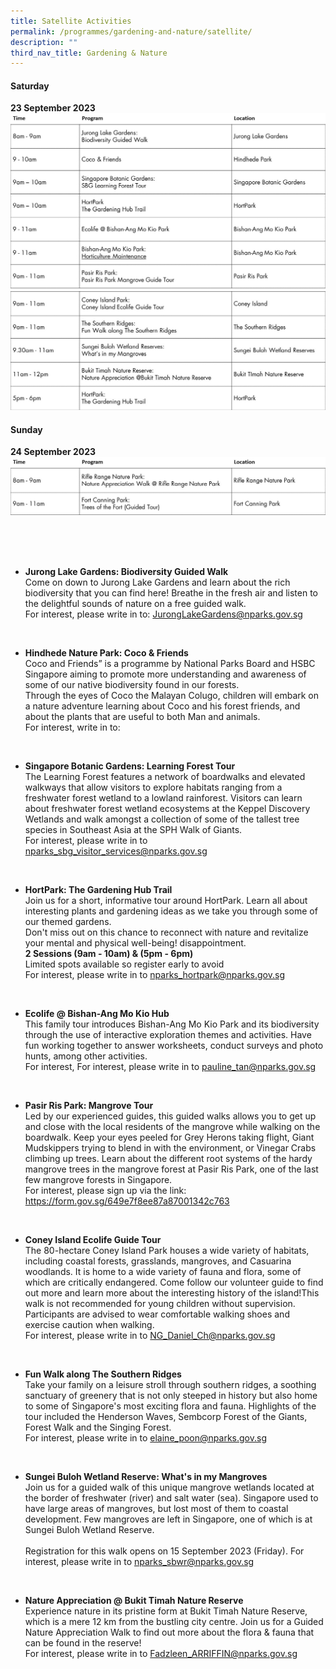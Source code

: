```yaml
---
title: Satellite Activities
permalink: /programmes/gardening-and-nature/satellite/
description: ""
third_nav_title: Gardening & Nature
---
```

#### Saturday <br>
**23 September 2023**
![](/images/sat%20of%20g&amp;n%201.jpg)
![](/images/sat%20of%20g&amp;n2.jpg)


#### Sunday <br>
**24 September 2023**
![](/images/sun%20of%20g&amp;n.jpg)

<br>
<br>

<br>

* **Jurong Lake Gardens: Biodiversity Guided Walk**<br> Come on down to Jurong Lake Gardens and learn about the rich biodiversity that you can find here! Breathe in the fresh air and listen to the delightful sounds of nature on a free guided walk. <br>
For interest, please write in to: JurongLakeGardens@nparks.gov.sg

<br>

* **Hindhede Nature Park: Coco &amp; Friends**<br> Coco and Friends” is a programme by National Parks Board and HSBC Singapore aiming to promote more understanding and awareness of some of our native biodiversity found in our forests. <br> Through the eyes of Coco the Malayan Colugo, children will embark on a nature adventure learning about Coco and his forest friends, and about the plants that are useful to both Man and animals.<br> For interest, write in to:

<br>

* **Singapore Botanic Gardens: Learning Forest Tour**<br>The Learning Forest features a network of boardwalks and elevated walkways that allow visitors to explore habitats ranging from a freshwater forest wetland to a lowland rainforest. Visitors can learn about freshwater forest wetland ecosystems at the Keppel Discovery Wetlands and walk amongst a collection of some of the tallest tree species in Southeast Asia at the SPH Walk of Giants. <br> For interest, please write in to
nparks_sbg_visitor_services@nparks.gov.sg

<br>

* **HortPark: The Gardening Hub Trail**<br>Join us for a short, informative tour around HortPark. Learn all about interesting plants and gardening ideas as we take you through some of our themed gardens. <br> Don't miss out on this chance to reconnect with nature and revitalize your mental and physical well-being! disappointment. <br> **2 Sessions (9am - 10am) &amp; (5pm - 6pm)** <br> Limited spots available so register early to avoid 
<br> For interest, please write in to
nparks_hortpark@nparks.gov.sg

<br>

* **Ecolife @ Bishan-Ang Mo Kio Hub**<br>This family tour introduces Bishan-Ang Mo Kio Park and its biodiversity through the use of interactive exploration themes and activities. Have fun working together to answer worksheets, conduct surveys and photo hunts, among other activities. <br> For interest, For interest, please write in to pauline_tan@nparks.gov.sg

<br>

* **Pasir Ris Park: Mangrove Tour**<br>Led by our experienced guides, this guided walks allows you to get up and close with the local residents of the mangrove while walking on the boardwalk. Keep your eyes peeled for Grey Herons taking flight, Giant Mudskippers trying to blend in with the environment, or Vinegar Crabs climbing up trees. Learn about the different root systems of the hardy mangrove trees in the mangrove forest at Pasir Ris Park, one of the last few mangrove forests in Singapore. <br> For interest, please sign up via the link:
https://form.gov.sg/649e7f8ee87a87001342c763

<br>

* **Coney Island Ecolife Guide Tour**<br>The 80-hectare Coney Island Park houses a wide variety of habitats, including coastal forests, grasslands, mangroves, and Casuarina woodlands. It is home to a wide variety of fauna and flora, some of which are critically endangered. Come follow our volunteer guide to find out more and learn more about the interesting history of the island!This walk is not recommended for young children without supervision. Participants are advised to wear comfortable walking shoes and exercise caution when walking. <br> For interest, please write in to NG_Daniel_Ch@nparks.gov.sg

<br>

* **Fun Walk along The Southern Ridges**<br>Take your family on a leisure stroll through southern ridges, a soothing sanctuary of greenery that is not only steeped in history but also home to some of Singapore's most exciting flora and fauna. Highlights of the tour included the Henderson Waves, Sembcorp Forest of the Giants, Forest Walk and the Singing Forest. <br> For interest, please write in to elaine_poon@nparks.gov.sg

<br>

* **Sungei Buloh Wetland Reserve: What's in my Mangroves**<br>Join us for a guided walk of this unique mangrove wetlands located at the border of freshwater (river) and salt water (sea). Singapore used to have large areas of mangroves, but lost most of them to coastal development. Few mangroves are left in Singapore, one of which is at Sungei Buloh Wetland Reserve. <br><br> Registration for this walk opens on 15 September 2023 (Friday). For interest, please write in to nparks_sbwr@nparks.gov.sg

<br>

* **Nature Appreciation @ Bukit Timah Nature Reserve**<br> Experience nature in its pristine form at Bukit Timah Nature Reserve, which is a mere 12 km from the bustling city centre. Join us for a Guided Nature Appreciation Walk to find out more about the flora &amp; fauna that can be found in the reserve! <br> For interest, please write in to Fadzleen_ARRIFFIN@nparks.gov.sg

<br>



<br>
<br>